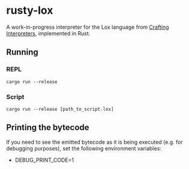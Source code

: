 # rusty-lox

A work-in-progress interpreter for the Lox language from [Crafting Interpreters](https://craftinginterpreters.com),
implemented in Rust.

## Running

### REPL

`cargo run --release`

### Script

`cargo run --release [path_to_script.lox]`

## Printing the bytecode

If you need to see the emitted bytecode as it is being executed
(e.g. for debugging purposes), set the following environment variables:

- DEBUG_PRINT_CODE=1

